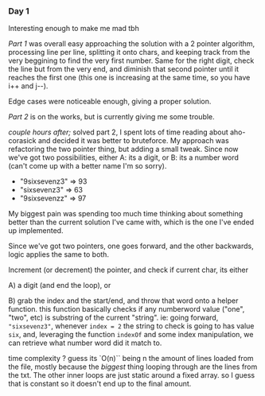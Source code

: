 ### Day 1


Interesting enough to make me mad tbh

*Part 1* was overall easy approaching the solution with a 2 pointer algorithm, processing line per line, splitting it onto chars, and 
keeping track from the very beggining to find the very first number. Same for the right digit, check the line but from the very end,
and diminish that second pointer until it reaches the first one (this one is increasing at the same time, so you have i++ and j--).

Edge cases were noticeable enough, giving a proper solution.


*Part 2* is on the works, but is currently giving me some trouble.

_couple hours after;_
solved part 2, I spent lots of time reading about aho-corasick and decided it was better to bruteforce. My approach was refactoring the two pointer thing, but adding a small tweak. 
Since now we've got two possibilities, either A: its a digit, or B: its a number word (can't come up with a better name I'm so sorry). 

- "9sixsevenz3" => 93
- "sixsevenz3" => 63
- "9sixsevenzz" => 97

My biggest pain was spending too much time thinking about something better than the current solution I've came with, which is the one I've ended up implemented. 

Since we've got two pointers, one goes forward, and the other backwards, logic applies the same to both. 

Increment (or decrement) the pointer, and check if current char, its either 

A) a digit (and end the loop), or 

B) grab the index and the start/end, and throw that word onto a helper function. this function basically checks if any numberword value ("one", "two", etc) is substring of the current "string". 
ie: going forward, `"sixsevenz3"`, whenever `index = 2` the string to check is going to has value `six`, and, leveraging the function `indexOf` and some index manipulation, we can retrieve what number word did it match to. 

time complexity ? guess its `O(n)`` being n the amount of lines loaded from the file, mostly because the _biggest_ thing looping through are the lines from the txt. The other inner loops are just static around a fixed array. so I guess that is constant so it doesn't end up to the final amount. 